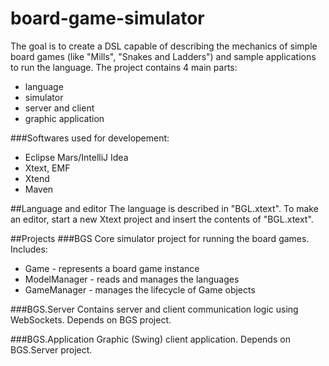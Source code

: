 # board-game-simulator
The goal is to create a DSL capable of describing the mechanics of simple board games (like "Mills", "Snakes and Ladders") and sample applications to run the language.
The project contains 4 main parts:
* language
* simulator
* server and client
* graphic application

###Softwares used for developement:
* Eclipse Mars/IntelliJ Idea
* Xtext, EMF
* Xtend
* Maven


##Language and editor
The language is described in "BGL.xtext". To make an editor, start a new Xtext project and insert the contents of "BGL.xtext".


##Projects
###BGS
Core simulator project for running the board games. Includes:
* Game - represents a board game instance
* ModelManager - reads and manages the languages
* GameManager - manages the lifecycle of Game objects

###BGS.Server
Contains server and client communication logic using WebSockets. Depends on BGS project.

###BGS.Application
Graphic (Swing) client application. Depends on BGS.Server project.
